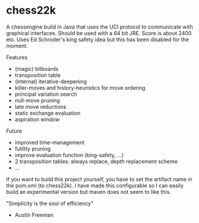 # chess22k

A chessengine build in Java that uses the UCI protocol to communicate with graphical interfaces.
Should be used with a 64 bit JRE. Score is about 2400 elo.
Uses Ed Schroder's king safety idea but this has been disabled for the moment.

Features
- (magic) bitboards
- transposition table
- (internal) iterative-deepening
- killer-moves and history-heuristics for move ordering
- principal variation search
- null-move pruning
- late move reductions
- static exchange evaluation
- aspiration window

Future
- improved time-management
- futility pruning
- improve evaluation function (king-safety, ...)
- 2 transposition tables: always replace, depth replacement scheme
- ...

If you want to build this project yourself, you have to set the artifact name in the pom.xml (to chess22k).
I have made this configurable so I can easily build an experimental version but maven does not seem to like this.



"Simplicity is the soul of efficiency"
- Austin Freeman
	